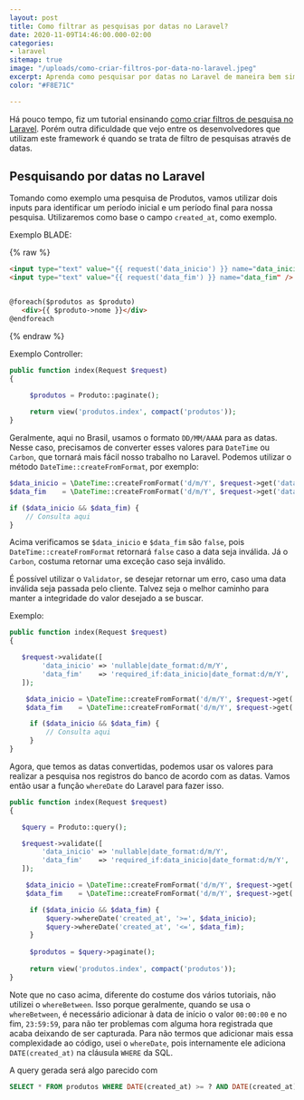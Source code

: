 ```yaml
---
layout: post
title: Como filtrar as pesquisas por datas no Laravel?
date: 2020-11-09T14:46:00.000-02:00
categories:
- laravel
sitemap: true
image: "/uploads/como-criar-filtros-por-data-no-laravel.jpeg"
excerpt: Aprenda como pesquisar por datas no Laravel de maneira bem simples!
color: "#F8E71C"

---
```

Há pouco tempo, fiz um tutorial ensinando [como criar filtros de pesquisa no Laravel](https://wallacemaxters.com.br/blog/2020/03/29/laravel-como-criar-filtros-de-pesquisa-no-eloquent-de-maneira-eficiente "Como criar filtros de pesquisa no Laravel"). Porém outra dificuldade que vejo entre os desenvolvedores que utilizam este framework é quando se trata de filtro de pesquisas através de datas.

## Pesquisando por datas no Laravel

Tomando como exemplo uma pesquisa de Produtos, vamos utilizar dois inputs para identificar um período inicial e um período final para nossa pesquisa. Utilizaremos como base o campo `created_at`, como exemplo.

Exemplo BLADE:

{% raw %}

```html
<input type="text" value="{{ request('data_inicio') }} name="data_inicio" />
<input type="text" value="{{ request('data_fim') }} name="data_fim" />


@foreach($produtos as $produto)
   <div>{{ $produto->nome }}</div>
@endforeach
```

{% endraw %}

Exemplo Controller:

```php
public function index(Request $request) 
{

     $produtos = Produto::paginate();
      
     return view('produtos.index', compact('produtos'));
}
```

Geralmente, aqui no Brasil, usamos o formato `DD/MM/AAAA` para as datas. Nesse caso, precisamos de converter esses valores para `DateTime` ou `Carbon`, que tornará mais fácil nosso trabalho no Laravel. Podemos utilizar o método `DateTime::createFromFormat`, por exemplo:

```php
$data_inicio = \DateTime::createFromFormat('d/m/Y', $request->get('data_inicio'));
$data_fim    = \DateTime::createFromFormat('d/m/Y', $request->get('data_fim'));

if ($data_inicio && $data_fim) {
    // Consulta aqui
}
```

Acima verificamos se `$data_inicio` e `$data_fim` são `false`, pois `DateTime::createFromFormat` retornará `false` caso a data seja inválida. Já o `Carbon`, costuma retornar uma exceção caso seja inválido.

É possível utilizar o `Validator`, se desejar retornar um erro, caso uma data inválida seja passada pelo cliente. Talvez seja o melhor caminho para manter a integridade do valor desejado a se buscar.

Exemplo:

```php
public function index(Request $request) 
{

   $request->validate([
        'data_inicio' => 'nullable|date_format:d/m/Y',
        'data_fim'    => 'required_if:data_inicio|date_format:d/m/Y',
   ]);

    $data_inicio = \DateTime::createFromFormat('d/m/Y', $request->get('data_inicio'));
    $data_fim    = \DateTime::createFromFormat('d/m/Y', $request->get('data_fim'));

     if ($data_inicio && $data_fim) {
         // Consulta aqui
     }
}
```

Agora, que temos as datas convertidas, podemos usar os valores para realizar a pesquisa nos registros do banco de acordo com as datas. Vamos então usar a função `whereDate` do Laravel para fazer isso.

```php
public function index(Request $request) 
{

   $query = Produto::query();

   $request->validate([
        'data_inicio' => 'nullable|date_format:d/m/Y',
        'data_fim'    => 'required_if:data_inicio|date_format:d/m/Y',
   ]);

    $data_inicio = \DateTime::createFromFormat('d/m/Y', $request->get('data_inicio'));
    $data_fim    = \DateTime::createFromFormat('d/m/Y', $request->get('data_fim'));

     if ($data_inicio && $data_fim) {
         $query->whereDate('created_at', '>=', $data_inicio);
         $query->whereDate('created_at', '<=', $data_fim);
     }
     
     $produtos = $query->paginate();
     
     return view('produtos.index', compact('produtos'));
}
```

Note que no caso acima, diferente do costume dos vários tutoriais, não utilizei o `whereBetween`. Isso porque geralmente, quando se usa o `whereBetween`, é necessário adicionar à data de início o valor `00:00:00` e no fim, `23:59:59`, para não ter problemas com alguma hora registrada que acaba deixando de ser capturada.  Para não termos que adicionar mais essa complexidade ao código, usei o `whereDate`, pois internamente ele adiciona `DATE(created_at)` na cláusula `WHERE` da SQL.

A query gerada será algo parecido com

```sql
SELECT * FROM produtos WHERE DATE(created_at) >= ? AND DATE(created_at) <= ?
```
